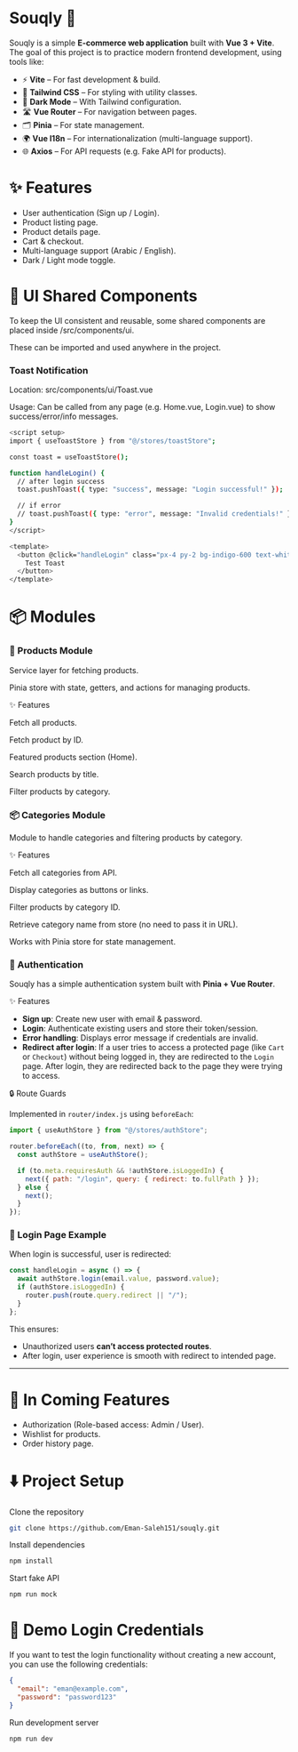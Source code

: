 # Souqly 🛒

Souqly is a simple **E-commerce web application** built with **Vue 3 + Vite**.  
The goal of this project is to practice modern frontend development, using tools like:

- ⚡ **Vite** – For fast development & build.
- 🎨 **Tailwind CSS** – For styling with utility classes.
- 🌙 **Dark Mode** – With Tailwind configuration.
- 🛣️ **Vue Router** – For navigation between pages.
- 🗂️ **Pinia** – For state management.
- 🌍 **Vue I18n** – For internationalization (multi-language support).
- 🌐 **Axios** – For API requests (e.g. Fake API for products).


# ✨ Features 

- User authentication (Sign up / Login).
- Product listing page.
- Product details page.
- Cart & checkout.
- Multi-language support (Arabic / English).
- Dark / Light mode toggle.


# 📂 UI Shared Components

To keep the UI consistent and reusable, some shared components are placed inside /src/components/ui.

These can be imported and used anywhere in the project.

### Toast Notification 
Location: src/components/ui/Toast.vue

Usage: Can be called from any page (e.g. Home.vue, Login.vue) to show success/error/info messages.

```bash
<script setup>
import { useToastStore } from "@/stores/toastStore";

const toast = useToastStore();

function handleLogin() {
  // after login success
  toast.pushToast({ type: "success", message: "Login successful!" });

  // if error
  // toast.pushToast({ type: "error", message: "Invalid credentials!" });
}
</script>

<template>
  <button @click="handleLogin" class="px-4 py-2 bg-indigo-600 text-white rounded">
    Test Toast
  </button>
</template>
```


# 📦 Modules
### 🛒 Products Module
Service layer for fetching products.

Pinia store with state, getters, and actions for managing products.

✨ Features

Fetch all products.

Fetch product by ID.

Featured products section (Home).

Search products by title.

Filter products by category.

### 📦 Categories Module
Module to handle categories and filtering products by category.

✨ Features

Fetch all categories from API.

Display categories as buttons or links.

Filter products by category ID.

Retrieve category name from store (no need to pass it in URL).

Works with Pinia store for state management.

### 🔐 Authentication 

Souqly has a simple authentication system built with **Pinia + Vue Router**.

✨ Features

* **Sign up**: Create new user with email & password.
* **Login**: Authenticate existing users and store their token/session.
* **Error handling**: Displays error message if credentials are invalid.
* **Redirect after login**: If a user tries to access a protected page (like `Cart` or `Checkout`) without being logged in, they are redirected to the `Login` page.
  After login, they are redirected back to the page they were trying to access.

🔒 Route Guards

Implemented in `router/index.js` using `beforeEach`:

```js
import { useAuthStore } from "@/stores/authStore";

router.beforeEach((to, from, next) => {
  const authStore = useAuthStore();

  if (to.meta.requiresAuth && !authStore.isLoggedIn) {
    next({ path: "/login", query: { redirect: to.fullPath } });
  } else {
    next();
  }
});
```

### 🔑 Login Page Example

When login is successful, user is redirected:

```js
const handleLogin = async () => {
  await authStore.login(email.value, password.value);
  if (authStore.isLoggedIn) {
    router.push(route.query.redirect || "/");
  }
};
```

This ensures:

* Unauthorized users **can’t access protected routes**.
* After login, user experience is smooth with redirect to intended page.

---

# 🚀 In Coming Features

- Authorization (Role-based access: Admin / User).
- Wishlist for products.
- Order history page.



# ⬇️ Project Setup

Clone the repository
```bash
git clone https://github.com/Eman-Saleh151/souqly.git
```

Install dependencies
```bash
npm install
```

Start fake API
```bash
npm run mock
```
# 🔑 Demo Login Credentials

If you want to test the login functionality without creating a new account, you can use the following credentials:

```json
{
  "email": "eman@example.com",
  "password": "password123"
}
```

Run development server
```bash
npm run dev
```
